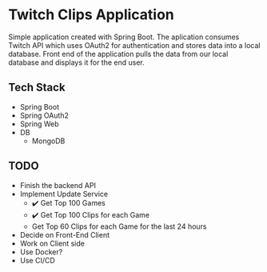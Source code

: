 # Twitch Clips Application 

Simple application created with Spring Boot. The aplication consumes Twitch API which uses OAuth2 for authentication and stores data into a local database. 
Front end of the application pulls the data from our local database and displays it for the end user. 

## Tech Stack
* Spring Boot
* Spring  OAuth2
* Spring Web
* DB 
    * MongoDB
    
    
## TODO
* Finish the backend API
* Implement Update Service
    * :heavy_check_mark: Get Top 100 Games 
    * :heavy_check_mark: Get Top 100 Clips for each Game
    * Get Top 60 Clips for each Game for the last 24 hours
* Decide on Front-End Client
* Work on Client side
* Use Docker?
* Use CI/CD




